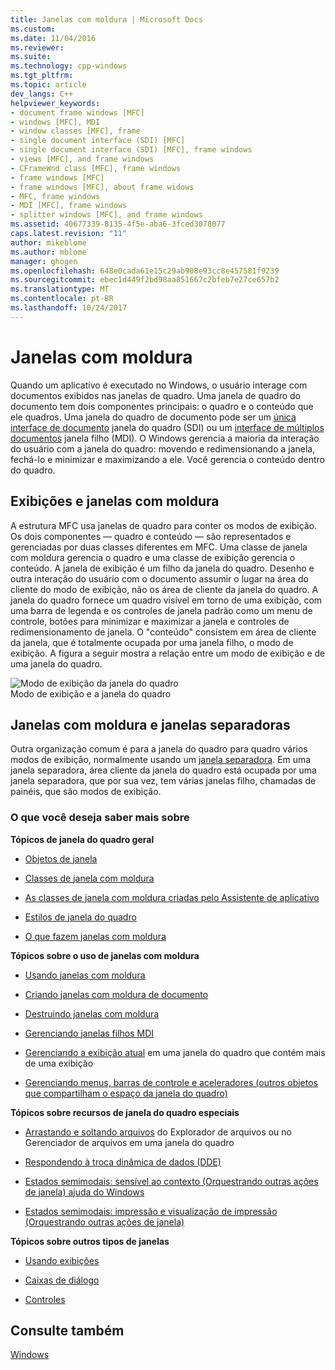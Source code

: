 ```yaml
---
title: Janelas com moldura | Microsoft Docs
ms.custom: 
ms.date: 11/04/2016
ms.reviewer: 
ms.suite: 
ms.technology: cpp-windows
ms.tgt_pltfrm: 
ms.topic: article
dev_langs: C++
helpviewer_keywords:
- document frame windows [MFC]
- windows [MFC], MDI
- window classes [MFC], frame
- single document interface (SDI) [MFC]
- single document interface (SDI) [MFC], frame windows
- views [MFC], and frame windows
- CFrameWnd class [MFC], frame windows
- frame windows [MFC]
- frame windows [MFC], about frame widows
- MFC, frame windows
- MDI [MFC], frame windows
- splitter windows [MFC], and frame windows
ms.assetid: 40677339-8135-4f5e-aba6-3fced3078077
caps.latest.revision: "11"
author: mikeblome
ms.author: mblome
manager: ghogen
ms.openlocfilehash: 648e0cada61e15c29ab908e93cc8e457581f9239
ms.sourcegitcommit: ebec1d449f2bd98aa851667c2bfeb7e27ce657b2
ms.translationtype: MT
ms.contentlocale: pt-BR
ms.lasthandoff: 10/24/2017
---
```

# <a name="frame-windows"></a>Janelas com moldura
Quando um aplicativo é executado no Windows, o usuário interage com documentos exibidos nas janelas de quadro. Uma janela de quadro do documento tem dois componentes principais: o quadro e o conteúdo que ele quadros. Uma janela do quadro de documento pode ser um [única interface de documento](../mfc/sdi-and-mdi.md) janela do quadro (SDI) ou um [interface de múltiplos documentos](../mfc/sdi-and-mdi.md) janela filho (MDI). O Windows gerencia a maioria da interação do usuário com a janela do quadro: movendo e redimensionando a janela, fechá-lo e minimizar e maximizando a ele. Você gerencia o conteúdo dentro do quadro.  
  
## <a name="frame-windows-and-views"></a>Exibições e janelas com moldura  
 A estrutura MFC usa janelas de quadro para conter os modos de exibição. Os dois componentes — quadro e conteúdo — são representados e gerenciadas por duas classes diferentes em MFC. Uma classe de janela com moldura gerencia o quadro e uma classe de exibição gerencia o conteúdo. A janela de exibição é um filho da janela do quadro. Desenho e outra interação do usuário com o documento assumir o lugar na área do cliente do modo de exibição, não os área de cliente da janela do quadro. A janela do quadro fornece um quadro visível em torno de uma exibição, com uma barra de legenda e os controles de janela padrão como um menu de controle, botões para minimizar e maximizar a janela e controles de redimensionamento de janela. O "conteúdo" consistem em área de cliente da janela, que é totalmente ocupada por uma janela filho, o modo de exibição. A figura a seguir mostra a relação entre um modo de exibição e de uma janela do quadro.  
  
 ![Modo de exibição da janela do quadro](../mfc/media/vc37fx1.gif "vc37fx1")  
Modo de exibição e a janela do quadro  
  
## <a name="frame-windows-and-splitter-windows"></a>Janelas com moldura e janelas separadoras  
 Outra organização comum é para a janela do quadro para quadro vários modos de exibição, normalmente usando um [janela separadora](../mfc/multiple-document-types-views-and-frame-windows.md). Em uma janela separadora, área cliente da janela do quadro está ocupada por uma janela separadora, que por sua vez, tem várias janelas filho, chamadas de painéis, que são modos de exibição.  
  
### <a name="what-do-you-want-to-know-more-about"></a>O que você deseja saber mais sobre  
 **Tópicos de janela do quadro geral**  
  
-   [Objetos de janela](../mfc/window-objects.md)  
  
-   [Classes de janela com moldura](../mfc/frame-window-classes.md)  
  
-   [As classes de janela com moldura criadas pelo Assistente de aplicativo](../mfc/frame-window-classes-created-by-the-application-wizard.md)  
  
-   [Estilos de janela do quadro](../mfc/frame-window-styles-cpp.md)  
  
-   [O que fazem janelas com moldura](../mfc/what-frame-windows-do.md)  
  
 **Tópicos sobre o uso de janelas com moldura**  
  
-   [Usando janelas com moldura](../mfc/using-frame-windows.md)  
  
-   [Criando janelas com moldura de documento](../mfc/creating-document-frame-windows.md)  
  
-   [Destruindo janelas com moldura](../mfc/destroying-frame-windows.md)  
  
-   [Gerenciando janelas filhos MDI](../mfc/managing-mdi-child-windows.md)  
  
-   [Gerenciando a exibição atual](../mfc/managing-the-current-view.md) em uma janela do quadro que contém mais de uma exibição  
  
-   [Gerenciando menus, barras de controle e aceleradores (outros objetos que compartilham o espaço da janela do quadro)](../mfc/managing-menus-control-bars-and-accelerators.md)  
  
 **Tópicos sobre recursos de janela do quadro especiais**  
  
-   [Arrastando e soltando arquivos](../mfc/dragging-and-dropping-files-in-a-frame-window.md) do Explorador de arquivos ou no Gerenciador de arquivos em uma janela do quadro  
  
-   [Respondendo à troca dinâmica de dados (DDE)](../mfc/responding-to-dynamic-data-exchange-dde.md)  
  
-   [Estados semimodais: sensível ao contexto (Orquestrando outras ações de janela) ajuda do Windows](../mfc/orchestrating-other-window-actions.md)  
  
-   [Estados semimodais: impressão e visualização de impressão (Orquestrando outras ações de janela)](../mfc/orchestrating-other-window-actions.md)  
  
 **Tópicos sobre outros tipos de janelas**  
  
-   [Usando exibições](../mfc/using-views.md)  
  
-   [Caixas de diálogo](../mfc/dialog-boxes.md)  
  
-   [Controles](../mfc/controls-mfc.md)  
  
## <a name="see-also"></a>Consulte também  
 [Windows](../mfc/windows.md)

